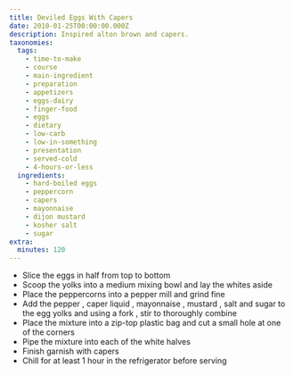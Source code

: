 ```yaml
---
title: Deviled Eggs With Capers
date: 2010-01-25T00:00:00.000Z
description: Inspired alton brown and capers.
taxonomies:
  tags:
    - time-to-make
    - course
    - main-ingredient
    - preparation
    - appetizers
    - eggs-dairy
    - finger-food
    - eggs
    - dietary
    - low-carb
    - low-in-something
    - presentation
    - served-cold
    - 4-hours-or-less
  ingredients:
    - hard-boiled eggs
    - peppercorn
    - capers
    - mayonnaise
    - dijon mustard
    - kosher salt
    - sugar
extra:
  minutes: 120
---
```

 - Slice the eggs in half from top to bottom
 - Scoop the yolks into a medium mixing bowl and lay the whites aside
 - Place the peppercorns into a pepper mill and grind fine
 - Add the pepper , caper liquid , mayonnaise , mustard , salt and sugar to the egg yolks and using a fork , stir to thoroughly combine
 - Place the mixture into a zip-top plastic bag and cut a small hole at one of the corners
 - Pipe the mixture into each of the white halves
 - Finish garnish with capers
 - Chill for at least 1 hour in the refrigerator before serving
